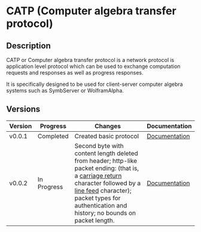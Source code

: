 # CATP (Computer algebra transfer protocol)
## Description

CATP or Computer algebra transfer protocol is a network protocol is application level protocol
which can be used to exchange computation requests and responses as well as progress responses.

It is specifically designed to be used for client-server computer algebra systems such as
SymbServer or WolframAlpha.

## Versions

| Version | Progress    | Changes                                                      | Documentation                 |
| ------- | ----------- | ------------------------------------------------------------ | ----------------------------- |
| v0.0.1  | Completed   | Created basic protocol                                       | [Documentation](catp/v001.md) |
| v0.0.2  | In Progress | Second byte with content length deleted from header; http-like packet ending: <CR><LF> (that is, a [carriage return](https://en.wikipedia.org/wiki/Carriage_return) character followed by a [line feed](https://en.wikipedia.org/wiki/Line_feed) character); packet types for authentication and history; no bounds on packet length. | [Documentation](catp/v002.md) |

